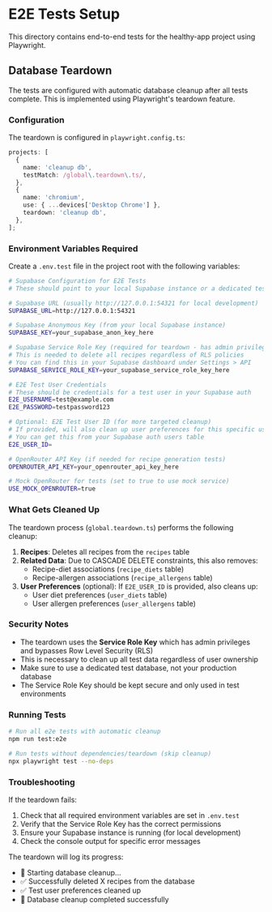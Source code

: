 # E2E Tests Setup

This directory contains end-to-end tests for the healthy-app project using Playwright.

## Database Teardown

The tests are configured with automatic database cleanup after all tests complete. This is implemented using Playwright's teardown feature.

### Configuration

The teardown is configured in `playwright.config.ts`:

```typescript
projects: [
  {
    name: 'cleanup db',
    testMatch: /global\.teardown\.ts/,
  },
  {
    name: 'chromium',
    use: { ...devices['Desktop Chrome'] },
    teardown: 'cleanup db',
  },
];
```

### Environment Variables Required

Create a `.env.test` file in the project root with the following variables:

```bash
# Supabase Configuration for E2E Tests
# These should point to your local Supabase instance or a dedicated test database

# Supabase URL (usually http://127.0.0.1:54321 for local development)
SUPABASE_URL=http://127.0.0.1:54321

# Supabase Anonymous Key (from your local Supabase instance)
SUPABASE_KEY=your_supabase_anon_key_here

# Supabase Service Role Key (required for teardown - has admin privileges)
# This is needed to delete all recipes regardless of RLS policies
# You can find this in your Supabase dashboard under Settings > API
SUPABASE_SERVICE_ROLE_KEY=your_supabase_service_role_key_here

# E2E Test User Credentials
# These should be credentials for a test user in your Supabase auth
E2E_USERNAME=test@example.com
E2E_PASSWORD=testpassword123

# Optional: E2E Test User ID (for more targeted cleanup)
# If provided, will also clean up user preferences for this specific user
# You can get this from your Supabase auth users table
E2E_USER_ID=

# OpenRouter API Key (if needed for recipe generation tests)
OPENROUTER_API_KEY=your_openrouter_api_key_here

# Mock OpenRouter for tests (set to true to use mock service)
USE_MOCK_OPENROUTER=true
```

### What Gets Cleaned Up

The teardown process (`global.teardown.ts`) performs the following cleanup:

1. **Recipes**: Deletes all recipes from the `recipes` table
2. **Related Data**: Due to CASCADE DELETE constraints, this also removes:
   - Recipe-diet associations (`recipe_diets` table)
   - Recipe-allergen associations (`recipe_allergens` table)
3. **User Preferences** (optional): If `E2E_USER_ID` is provided, also cleans up:
   - User diet preferences (`user_diets` table)
   - User allergen preferences (`user_allergens` table)

### Security Notes

- The teardown uses the **Service Role Key** which has admin privileges and bypasses Row Level Security (RLS)
- This is necessary to clean up all test data regardless of user ownership
- Make sure to use a dedicated test database, not your production database
- The Service Role Key should be kept secure and only used in test environments

### Running Tests

```bash
# Run all e2e tests with automatic cleanup
npm run test:e2e

# Run tests without dependencies/teardown (skip cleanup)
npx playwright test --no-deps
```

### Troubleshooting

If the teardown fails:

1. Check that all required environment variables are set in `.env.test`
2. Verify that the Service Role Key has the correct permissions
3. Ensure your Supabase instance is running (for local development)
4. Check the console output for specific error messages

The teardown will log its progress:

- 🧹 Starting database cleanup...
- ✅ Successfully deleted X recipes from the database
- ✅ Test user preferences cleaned up
- 🎉 Database cleanup completed successfully
